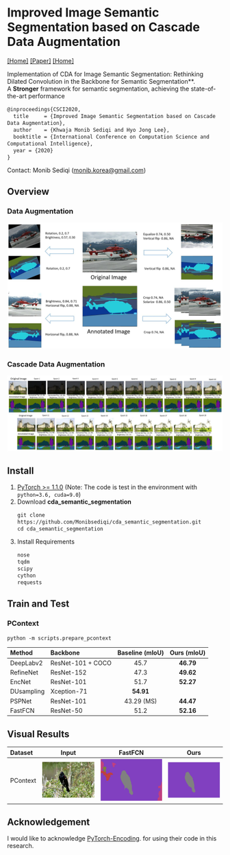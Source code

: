 # Improved Image Semantic Segmentation based on Cascade Data Augmentation
[[Home]](http://monibsediqi.github.io)    [[Paper]](http://monibsediqi.github.io)   [[Home]](http://wuhuikai.me) 


Implementation of CDA for Image Semantic Segmentation: Rethinking Dilated Convolution in the Backbone for Semantic Segmentation**.   
A **Stronger** framework for semantic segmentation, achieving the state-of-the-art performance
```
@inproceedings{CSCI2020,
  title     = {Improved Image Semantic Segmentation based on Cascade Data Augmentation},
  author    = {Khwaja Monib Sediqi and Hyo Jong Lee},
  booktitle = {International Conference on Computation Science and Computational Intelligence},
  year = {2020}
}
```
Contact: Monib Sediqi (monib.korea@gmail.com)




## Overview
### Data Augmentation
![](images/cda_augmentation.JPG)
### Cascade Data Augmentation
![](images/cda_iterations.JPG)

## Install
1. [PyTorch >= 1.1.0](https://pytorch.org/get-started/locally) (Note: The code is test in the environment with `python=3.6, cuda=9.0`)
2. Download **cda_semantic_segmentation**
   ```
   git clone https://github.com/Monibsediqi/cda_semantic_segmentation.git
   cd cda_semantic_segmentation
   ```
3. Install Requirements
   ```
   nose
   tqdm
   scipy
   cython
   requests
   ```

## Train and Test
### PContext
```
python -m scripts.prepare_pcontext
```
| Method | Backbone | Baseline (mIoU)  | Ours (mIoU) |
|:----|:----|:---:|:---:|
| DeepLabv2 | ResNet-101 + COCO | 45.7 | **46.79** |
| RefineNet | ResNet-152 | 47.3 | **49.62** |
| EncNet | ResNet-101 | 51.7 | **52.27** |
| DUsampling | Xception-71 | **54.91**  |  |
| PSPNet | ResNet-101 | 43.29 (MS) | **44.47** | 
| FastFCN | ResNet-50 | 51.2  | **52.16**  |
### 
## Visual Results
|Dataset|Input|FastFCN|Ours|
|:----|:---:|:---:|:---:|
|PContext|![](images/input_img.JPG)|![](images/sota_img.JPG)|![](images/our_img.JPG)|

## Acknowledgement
I would like to acknowledge [PyTorch-Encoding](https://github.com/zhanghang1989/PyTorch-Encoding).
for  using their code in this research. 
